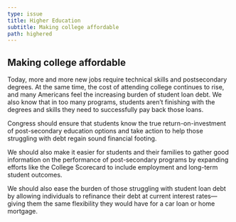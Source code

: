 ```yaml
---
type: issue
title: Higher Education
subtitle: Making college affordable
path: highered
---
```


## Making college affordable

Today, more and more new jobs require technical skills and postsecondary
degrees. At the same time, the cost of attending college continues to rise, and
many Americans feel the increasing burden of student loan debt. We also know
that in too many programs, students aren’t finishing with the degrees and skills
they need to successfully pay back those loans.

Congress should ensure that students know the true return-on-investment of
post-secondary education options and take action to help those struggling with
debt regain sound financial footing.

We should also make it easier for students and their families to gather good
information on the performance of post-secondary programs by expanding efforts
like the College Scorecard to include employment and long-term student outcomes.

We should also ease the burden of those struggling with student loan debt by
allowing individuals to refinance their debt at current interest rates—giving
them the same flexibility they would have for a car loan or home mortgage.
